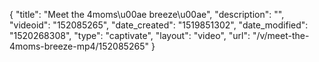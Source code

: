 {
    "title": "Meet the 4moms\u00ae breeze\u00ae",
    "description": "",
    "videoid": "152085265",
    "date_created": "1519851302",
    "date_modified": "1520268308",
    "type": "captivate",
    "layout": "video",
    "url": "\/v\/meet-the-4moms-breeze-mp4\/152085265"
}